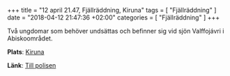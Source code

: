 +++
title = "12 april 21.47, Fjällräddning, Kiruna"
tags = [
  "Fjällräddning"
]
date = "2018-04-12 21:47:36 +02:00"
categories = [
    "Fjällräddning"
]
+++

Två ungdomar som behöver undsättas och befinner sig vid sjön Valffojávri i Abiskoområdet.

**Plats**: [Kiruna](http://www.google.com/maps/place/67.8558,20.225282)

**Länk**: [Till polisen](https://polisen.se/aktuellt/handelser/2018/april/12/12-april-21.47-fjallraddning-kiruna/)